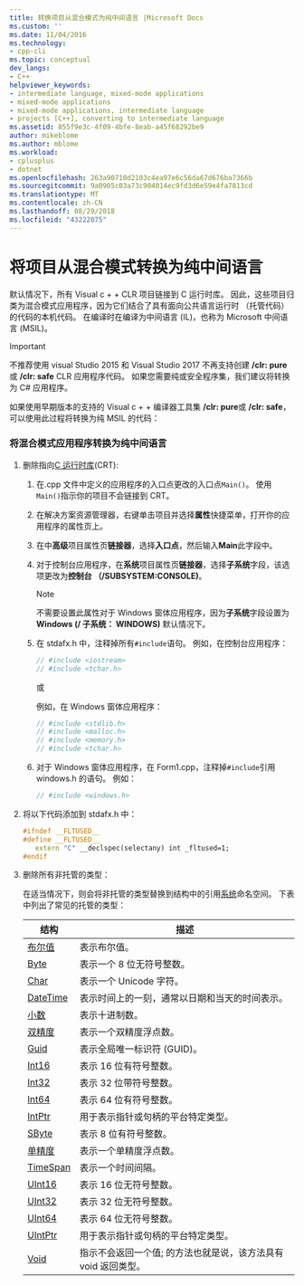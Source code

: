 ```yaml
---
title: 转换项目从混合模式为纯中间语言 |Microsoft Docs
ms.custom: ''
ms.date: 11/04/2016
ms.technology:
- cpp-cli
ms.topic: conceptual
dev_langs:
- C++
helpviewer_keywords:
- intermediate language, mixed-mode applications
- mixed-mode applications
- mixed-mode applications, intermediate language
- projects [C++], converting to intermediate language
ms.assetid: 855f9e3c-4f09-4bfe-8eab-a45f68292be9
author: mikeblome
ms.author: mblome
ms.workload:
- cplusplus
- dotnet
ms.openlocfilehash: 263a90710d2103c4ea97e6c56da67d676ba7366b
ms.sourcegitcommit: 9a0905c03a73c904014ec9fd3d6e59e4fa7813cd
ms.translationtype: MT
ms.contentlocale: zh-CN
ms.lasthandoff: 08/29/2018
ms.locfileid: "43222075"
---
```

# <a name="converting-projects-from-mixed-mode-to-pure-intermediate-language"></a>将项目从混合模式转换为纯中间语言

默认情况下，所有 Visual c + + CLR 项目链接到 C 运行时库。 因此，这些项目归类为混合模式应用程序，因为它们结合了具有面向公共语言运行时 （托管代码） 的代码的本机代码。 在编译时在编译为中间语言 (IL)，也称为 Microsoft 中间语言 (MSIL)。

> [!IMPORTANT]
> 不推荐使用 visual Studio 2015 和 Visual Studio 2017 不再支持创建 **/clr: pure**或 **/clr: safe** CLR 应用程序代码。 如果您需要纯或安全程序集，我们建议将转换为 C# 应用程序。

如果使用早期版本的支持的 Visual c + + 编译器工具集 **/clr: pure**或 **/clr: safe**，可以使用此过程将转换为纯 MSIL 的代码：

### <a name="to-convert-your-mixed-mode-application-into-pure-intermediate-language"></a>将混合模式应用程序转换为纯中间语言

1. 删除指向[C 运行时库](../c-runtime-library/crt-library-features.md)(CRT):

   1. 在.cpp 文件中定义的应用程序的入口点更改的入口点`Main()`。 使用`Main()`指示你的项目不会链接到 CRT。

   2. 在解决方案资源管理器，右键单击项目并选择**属性**快捷菜单，打开你的应用程序的属性页上。

   3. 在中**高级**项目属性页**链接器**，选择**入口点**，然后输入**Main**此字段中。

   4. 对于控制台应用程序，在**系统**项目属性页**链接器**，选择**子系统**字段，该选项更改为**控制台 （/SUBSYSTEM:CONSOLE)**。

      > [!NOTE]
      > 不需要设置此属性对于 Windows 窗体应用程序，因为**子系统**字段设置为**Windows (/ 子系统： WINDOWS)** 默认情况下。

   5. 在 stdafx.h 中，注释掉所有`#include`语句。 例如，在控制台应用程序：

      ```cpp
      // #include <iostream>
      // #include <tchar.h>
      ```

       或

       例如，在 Windows 窗体应用程序：

      ```cpp
      // #include <stdlib.h>
      // #include <malloc.h>
      // #include <memory.h>
      // #include <tchar.h>
      ```

   6. 对于 Windows 窗体应用程序，在 Form1.cpp，注释掉`#include`引用 windows.h 的语句。 例如：

      ```cpp
      // #include <windows.h>
      ```

2. 将以下代码添加到 stdafx.h 中：

   ```cpp
   #ifndef __FLTUSED__
   #define __FLTUSED__
      extern "C" __declspec(selectany) int _fltused=1;
   #endif
   ```

3. 删除所有非托管的类型：

   在适当情况下，则会将非托管的类型替换到结构中的引用[系统](https://msdn.microsoft.com/library/system.appdomainmanager.appdomainmanager.aspx)命名空间。 下表中列出了常见的托管的类型：

   |结构|描述|
   |---------------|-----------------|
   |[布尔值](https://msdn.microsoft.com/library/system.boolean\(v=vs.140\).aspx)|表示布尔值。|
   |[Byte](https://msdn.microsoft.com/library/system.byte\(v=vs.140\).aspx)|表示一个 8 位无符号整数。|
   |[Char](https://msdn.microsoft.com/library/system.char\(v=vs.140\).aspx)|表示一个 Unicode 字符。|
   |[DateTime](https://msdn.microsoft.com/library/system.datetime.datetime.aspx)|表示时间上的一刻，通常以日期和当天的时间表示。|
   |[小数](https://msdn.microsoft.com/library/system.decimal\(v=vs.140\).aspx)|表示十进制数。|
   |[双精度](https://msdn.microsoft.com/library/system.double\(v=vs.140\).aspx)|表示一个双精度浮点数。|
   |[Guid](https://msdn.microsoft.com/library/system.guid\(v=vs.140\).aspx)|表示全局唯一标识符 (GUID)。|
   |[Int16](https://msdn.microsoft.com/library/system.int16\(v=vs.140\).aspx)|表示 16 位有符号整数。|
   |[Int32](https://msdn.microsoft.com/library/system.int32\(v=vs.140\).aspx)|表示 32 位带符号整数。|
   |[Int64](https://msdn.microsoft.com/library/system.int64\(v=vs.140\).aspx)|表示 64 位有符号整数。|
   |[IntPtr](https://msdn.microsoft.com/library/system.intptr\(v=vs.140\).aspx)|用于表示指针或句柄的平台特定类型。|
   |[SByte](https://msdn.microsoft.com/library/system.byte.aspx)|表示 8 位有符号整数。|
   |[单精度](https://msdn.microsoft.com/library/system.single.aspx)|表示一个单精度浮点数。|
   |[TimeSpan](https://msdn.microsoft.com/library/system.timespan\(v=vs.140\).aspx)|表示一个时间间隔。|
   |[UInt16](https://msdn.microsoft.com/library/system.uint16\(v=vs.140\).aspx)|表示 16 位无符号整数。|
   |[UInt32](https://msdn.microsoft.com/library/system.uint32\(v=vs.140\).aspx)|表示 32 位无符号整数。|
   |[UInt64](https://msdn.microsoft.com/library/system.uint64\(v=vs.140\).aspx)|表示 64 位无符号整数。|
   |[UIntPtr](https://msdn.microsoft.com/library/system.uintptr\(v=vs.140\).aspx)|用于表示指针或句柄的平台特定类型。|
   |[Void](https://msdn.microsoft.com/library/system.void\(v=vs.140\).aspx)|指示不会返回一个值; 的方法也就是说，该方法具有 void 返回类型。|